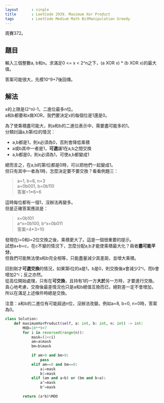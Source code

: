 ```yaml
---
layout      : single
title       : LeetCode 2939. Maximum Xor Product
tags        : LeetCode Medium Math BitManipulation Greedy
---
```

周賽372。

## 題目

輸入三個整數a, b和n。求滿足0 <= x < 2^n之下，(a XOR x) * (b XOR x)的最大值。  

答案可能很大，先模10^9+7後回傳。  

## 解法

x的上限是(2^n)-1，二進位最多n位。  
a和b都要和x做XOR，我們要決定x的每個位是1還是0。
  
為了使乘積盡可能大，則a和b的二進位表示中，需要盡可能多的1。  
分類討論a,b第i位的情況：  

- a,b都是1，則x必須為0，否則會降低乘積  
- a或b其中一者是1，**可選**讓1在a,b之間交換  
- a,b都是0，則x必須為1，可使a,b都變成1  

總而言之，在a,b的第i位都是0時，可以把他們一起變成1。  
但只有其中一者為1時，怎麼決定要不要交換？看看例題三：  
> a=1, b=6, n=3  
> a=0b001, b=0b110  
> 答案=1\*6=6  

這時每位都有一個1，沒辦法再變多。  
但是正確答案應該是：  
> x=0b101  
> a^x=0b100, b^x=0b011  
> 答案=4\*3=10  

發現在i=0和i=2位交換之後，乘積更大了。這是一個很重要的提示。  
試想a+b=c，在c不變的情況下，怎麼分配a,b才能使乘積最大化？兩者**盡可能平分**。  
但我們可能無法使a和b完全相等，只能盡量減少其差距，並增大乘積。  

回到剛才**可選交換**的情況，如果第i位的a是1，b是0，則交換後a會減少2^i，而b會增加2^i；反之亦然。  
從高位開始處理，只有在**可交換**，且持有1的一方**大於**另一方時，才要進行交換。  
貪心地考慮，交換後最差情況也只是a和b總值互換而已，絕對差一定不會增加，所以在滿足上述條件時總是交換。  

注意：a和b的二進位有可能超過n位，沒辦法改變。例如a=8, b=0, n=0時，答案為0。  

```python
class Solution:
    def maximumXorProduct(self, a: int, b: int, n: int) -> int:
        MOD=10**9+7
        for i in reversed(range(n)):
            mask=(1<<i)
            am=a&mask
            bm=b&mask
            
            if am>0 and bm>0:
                pass
            elif am==0 and bm==0:
                a|=mask
                b|=mask
            elif (am and a>b) or (bm and b>a):
                a^=mask
                b^=mask
            
        return (a*b)%MOD
```
